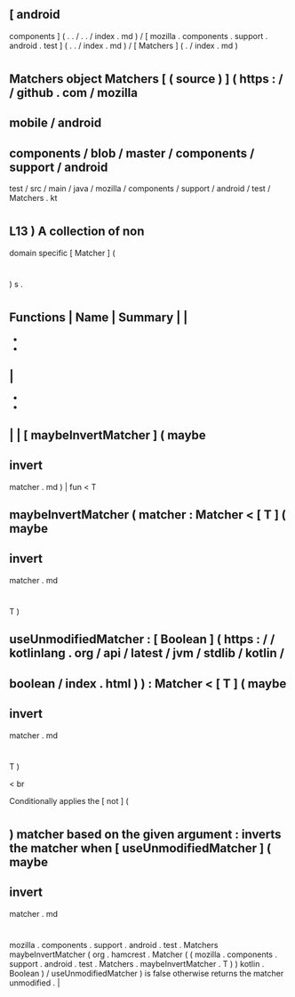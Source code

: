 [
android
-
components
]
(
.
.
/
.
.
/
index
.
md
)
/
[
mozilla
.
components
.
support
.
android
.
test
]
(
.
.
/
index
.
md
)
/
[
Matchers
]
(
.
/
index
.
md
)
#
Matchers
object
Matchers
[
(
source
)
]
(
https
:
/
/
github
.
com
/
mozilla
-
mobile
/
android
-
components
/
blob
/
master
/
components
/
support
/
android
-
test
/
src
/
main
/
java
/
mozilla
/
components
/
support
/
android
/
test
/
Matchers
.
kt
#
L13
)
A
collection
of
non
-
domain
specific
[
Matcher
]
(
#
)
s
.
#
#
#
Functions
|
Name
|
Summary
|
|
-
-
-
|
-
-
-
|
|
[
maybeInvertMatcher
]
(
maybe
-
invert
-
matcher
.
md
)
|
fun
<
T
>
maybeInvertMatcher
(
matcher
:
Matcher
<
[
T
]
(
maybe
-
invert
-
matcher
.
md
#
T
)
>
useUnmodifiedMatcher
:
[
Boolean
]
(
https
:
/
/
kotlinlang
.
org
/
api
/
latest
/
jvm
/
stdlib
/
kotlin
/
-
boolean
/
index
.
html
)
)
:
Matcher
<
[
T
]
(
maybe
-
invert
-
matcher
.
md
#
T
)
>
<
br
>
Conditionally
applies
the
[
not
]
(
#
)
matcher
based
on
the
given
argument
:
inverts
the
matcher
when
[
useUnmodifiedMatcher
]
(
maybe
-
invert
-
matcher
.
md
#
mozilla
.
components
.
support
.
android
.
test
.
Matchers
maybeInvertMatcher
(
org
.
hamcrest
.
Matcher
(
(
mozilla
.
components
.
support
.
android
.
test
.
Matchers
.
maybeInvertMatcher
.
T
)
)
kotlin
.
Boolean
)
/
useUnmodifiedMatcher
)
is
false
otherwise
returns
the
matcher
unmodified
.
|
